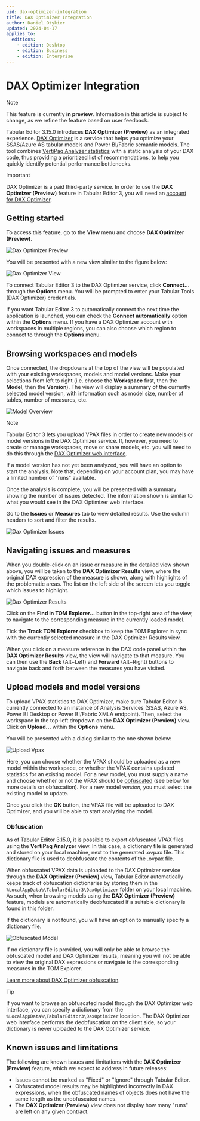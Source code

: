 ```yaml
---
uid: dax-optimizer-integration
title: DAX Optimizer Integration
author: Daniel Otykier
updated: 2024-04-17
applies_to:
  editions:
    - edition: Desktop
    - edition: Business
    - edition: Enterprise
---
```

# DAX Optimizer Integration

> [!NOTE]
> This feature is currently **in preview**. Information in this article is subject to change, as we refine the feature based on user feedback.

Tabular Editor 3.15.0 introduces **DAX Optimizer (Preview)** as an integrated experience. [DAX Optimizer](https://daxoptimizer.com) is a service that helps you optimize your SSAS/Azure AS tabular models and Power BI/Fabric semantic models. The tool combines [VertiPaq Analyzer statistics](https://www.sqlbi.com/tools/vertipaq-analyzer/) with a static analysis of your DAX code, thus providing a prioritized list of recommendations, to help you quickly identify potential performance bottlenecks.

> [!IMPORTANT]
> DAX Optimizer is a paid third-party service. In order to use the **DAX Optimizer (Preview)** feature in Tabular Editor 3, you will need an [account for DAX Optimizer](https://www.daxoptimizer.com/free-tour/).

## Getting started

To access this feature, go to the **View** menu and choose **DAX Optimizer (Preview)**.

![Dax Optimizer Preview](~/images/dax-optimizer-preview.png)

You will be presented with a new view similar to the figure below:

![Dax Optimizer View](~/images/dax-optimizer-view.png)

To connect Tabular Editor 3 to the DAX Optimizer service, click **Connect...** through the **Options** menu. You will be prompted to enter your Tabular Tools (DAX Optimizer) credentials.

If you want Tabular Editor 3 to automatically connect the next time the application is launched, you can check the **Connect automatically** option within the **Options** menu. If you have a DAX Optimizer account with workspaces in multiple regions, you can also choose which region to connect to through the **Options** menu.

## Browsing workspaces and models

Once connected, the dropdowns at the top of the view will be populated with your existing workspaces, models and model versions. Make your selections from left to right (i.e. choose the **Workspace** first, then the **Model**, then the **Version**). The view will display a summary of the currently selected model version, with information such as model size, number of tables, number of measures, etc.

![Model Overview](~/images/model-overview.png)

> [!NOTE]
> Tabular Editor 3 lets you upload VPAX files in order to create new models or model versions in the DAX Optimizer service. If, however, you need to create or manage workspaces, move or share models, etc. you will need to do this through the [DAX Optimizer web interface](https://app.daxoptimizer.com).

If a model version has not yet been analyzed, you will have an option to start the analysis. Note that, depending on your account plan, you may have a limited number of "runs" available.

Once the analysis is complete, you will be presented with a summary showing the number of issues detected. The information shown is similar to what you would see in the DAX Optimizer web interface.

Go to the **Issues** or **Measures** tab to view detailed results. Use the column headers to sort and filter the results.

![Dax Optimizer Issues](~/images/dax-optimizer-issues.png)

## Navigating issues and measures

When you double-click on an issue or measure in the detailed view shown above, you will be taken to the **DAX Optimizer Results** view, where the original DAX expression of the measure is shown, along with highlights of the problematic areas. The list on the left side of the screen lets you toggle which issues to highlight.

![Dax Optimizer Results](~/images/dax-optimizer-results.png)

Click on the **Find in TOM Explorer...** button in the top-right area of the view, to navigate to the corresponding measure in the currently loaded model.

Tick the **Track TOM Explorer** checkbox to keep the TOM Explorer in sync with the currently selected measure in the DAX Optimizer Results view.

When you click on a measure reference in the DAX code panel within the **DAX Optimizer Results** view, the view will navigate to that measure. You can then use the **Back** (Alt+Left) and **Forward** (Alt+Right) buttons to navigate back and forth between the measures you have visited.

## Upload models and model versions

To upload VPAX statistics to DAX Optimizer, make sure Tabular Editor is currently connected to an instance of Analysis Services (SSAS, Azure AS, Power BI Desktop or Power BI/Fabric XMLA endpoint). Then, select the workspace in the top-left dropdown on the **DAX Optimizer (Preview)** view. Click on **Upload...** within the **Options** menu.

You will be presented with a dialog similar to the one shown below:

![Upload Vpax](~/images/upload-vpax.png)

Here, you can choose whether the VPAX should be uploaded as a new model within the workspace, or whether the VPAX contains updated statistics for an existing model. For a new model, you must supply a name and choose whether or not the VPAX should be [obfuscated](https://www.sqlbi.com/blog/marco/2024/03/15/vpax-obfuscator-a-library-to-obfuscate-vpax-files/) (see below for more details on obfuscation). For a new model *version*, you must select the existing model to update.

Once you click the **OK** button, the VPAX file will be uploaded to DAX Optimizer, and you will be able to start analyzing the model.

### Obfuscation

As of Tabular Editor 3.15.0, it is possible to export obfuscated VPAX files using the **VertiPaq Analyzer** view. In this case, a dictionary file is generated and stored on your local machine, next to the generated .ovpax file. This dictionary file is used to deobfuscate the contents of the .ovpax file.

When obfuscated VPAX data is uploaded to the DAX Optimizer service through the **DAX Optimizer (Preview)** view, Tabular Editor automatically keeps track of obfuscation dictionaries by storing them in the `%LocalAppData%\TabularEditor3\DaxOptimizer` folder on your local machine. As such, when browsing models using the **DAX Optimizer (Preview)** feature, models are automatically deobfuscated if a suitable dictionary is found in this folder.

If the dictionary is not found, you will have an option to manually specify a dictionary file.

![Obfuscated Model](~/images/obfuscated-model.png)

If no dictionary file is provided, you will only be able to browse the obfuscated model and DAX Optimizer results, meaning you will not be able to view the original DAX expressions or navigate to the corresponding measures in the TOM Explorer.

[Learn more about DAX Optimizer obfuscation](https://docs.daxoptimizer.com/how-to-guides/obfuscating-files).

> [!TIP]
> If you want to browse an obfuscated model through the DAX Optimizer web interface, you can specify a dictionary from the `%LocalAppData%\TabularEditor3\DaxOptimizer` location. The DAX Optimizer web interface performs the deobfuscation on the client side, so your dictionary is never uploaded to the DAX Optimizer service.

## Known issues and limitations

The following are known issues and limitations with the **DAX Optimizer (Preview)** feature, which we expect to address in future releases:

- Issues cannot be marked as "Fixed" or "Ignore" through Tabular Editor.
- Obfuscated model results may be highlighted incorrectly in DAX expressions, when the obfuscated names of objects does not have the same length as the unobfuscated names.
- The **DAX Optimizer (Preview)** view does not display how many "runs" are left on any given contract.